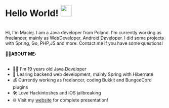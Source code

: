 <h1>Hello World! <img src="https://github.com/mikigal/mikigal/raw/master/hi.gif" width="35px" style="max-width:100%;"></h1>
<br>
Hi, I'm Maciej. I am a Java developer from Poland. I'm currently working as freelancer, mainly as WebDeveloper, Android Developer. I did some projects with Spring, Go, PHP,JS and more. Contact me if you have some questions!
<br><br><g-emoji class="g-emoji" alias="man_office_worker" fallback-src="https://github.githubassets.com/images/icons/emoji/unicode/1f468-1f4bc.png">👨‍💼</g-emoji><strong >ABOUT ME:</strong>
<br>
<br>
<ul>
<li><g-emoji class="g-emoji" alias="man_technologist" fallback-src="https://github.githubassets.com/images/icons/emoji/unicode/1f468-1f4bb.png">👨‍💻</g-emoji> I'm 19 years old Java Developer</li>
<li><g-emoji class="g-emoji" alias="book" fallback-src="https://github.githubassets.com/images/icons/emoji/unicode/1f4d6.png">📖</g-emoji> Learing backend web development, mainly Spring with Hibernate</li>
<li><g-emoji class="g-emoji" alias="moneybag" fallback-src="https://github.githubassets.com/images/icons/emoji/unicode/1f4b0.png">💰</g-emoji> Currently working as freelancer, coding Bukkit and BungeeCord plugins</li>
<li><g-emoji class="g-emoji" alias="hammer_and_wrench" fallback-src="https://github.githubassets.com/images/icons/emoji/unicode/1f6e0.png">🛠️</g-emoji> Love Hackintoshes and iOS jailbreaking</li>
<li><g-emoji class="g-emoji" alias="globe_with_meridians" fallback-src="https://github.githubassets.com/images/icons/emoji/unicode/1f310.png">🌐</g-emoji> Visit my <a href="#" rel="nofollow">website</a> for complete presentation!</li>
</ul>
